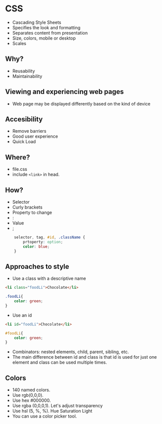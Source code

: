 # CSS

- Cascading Style Sheets
- Specifies the look and formatting
- Separates content from presentation
- Size, colors, mobile or desktop
- Scales

## Why?

- Reusability
- Maintainability

## Viewing and experiencing web pages

- Web page may be displayed differently based on the kind of device

## Accesibility

- Remove barriers
- Good user experience
- Quick Load

## Where?

- file.css
- include `<link>` in head.

## How?

- Selector
- Curly brackets
- Property to change
- :
- Value
- ;

```CSS
    selector, tag, #id, .className {
        prtoperty: option;
        color: blue;
    }
```
## Approaches to style
- Use a class with a descriptive name
```HTML
<li class="foodLi">Chocolate</li>
```
```CSS
.foodLi{
    color: green;
}
```
- Use an id
```HTML
<li id="foodLi">Chocolate</li>
```
```CSS
#foodLi{
    color: green;
}
```
- Combinators: nested elements, child, parent, sibling, etc.
- The main difference between id and class is that id is used for just one element and class can be used multiple times.
## Colors
- 140 named colors.
- Use rgb(0,0,0).
- Use hex #000000.
- Use rgba (0,0,0,1). Let's adjust transparency
- Use hsl (5, %, %). Hue Saturation Light
- You can use a color picker tool.

